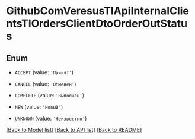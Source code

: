 # GithubComVeresusTlApiInternalClientsTlOrdersClientDtoOrderOutStatus


## Enum

* `ACCEPT` (value: `'Принят'`)

* `CANCEL` (value: `'Отменен'`)

* `COMPLETE` (value: `'Выполнен'`)

* `NEW` (value: `'Новый'`)

* `UNKNOWN` (value: `'Неизвестно'`)

[[Back to Model list]](../README.md#documentation-for-models) [[Back to API list]](../README.md#documentation-for-api-endpoints) [[Back to README]](../README.md)
